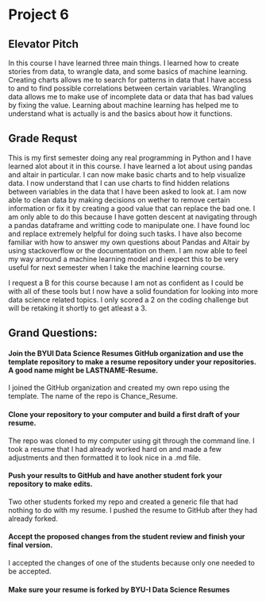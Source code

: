 # Project 6
## Elevator Pitch
In this course I have learned three main things. I learned how to create stories from data, to wrangle data, and some basics of machine learning. Creating charts allows me to search for patterns in data that I have access to and to find possible correlations between certain variables. Wrangling data allows me to make use of incomplete data or data that has bad values by fixing the value. Learning about machine learning has helped me to understand what is actually is and the basics about how it functions.
## Grade Requst
This is my first semester doing any real programming in Python and I have learned alot about it in this course. I have learned a lot about using pandas and altair in particular. I can now make basic charts and to help visualize data. I now understand that I can use charts to find hidden relations between variables in the data that I have been asked to look at. I am now able to clean data by making decisions on wether to remove certain information or fix it by creating a good value that can replace the bad one. I am only able to do this because I have gotten descent at navigating through a pandas dataframe and writting code to manipulate one. I have found loc and replace extremely helpful for doing such tasks. I have also become familiar with how to answer my own questions about Pandas and Altair by using stackoverflow or the documentation on them. I am now able to feel my way arround a machine learning model and i expect this to be very useful for next semester when I take the machine learning course. 

I request a B for this course because I am not as confident as I could be with all of these tools but I now have a solid foundation for looking into more data science related topics. I only scored a 2 on the coding challenge but will be retaking it shortly to get atleast a 3.
## Grand Questions:

#### Join the BYUI Data Science Resumes GitHub organization and use the template repository to make a resume repository under your repositories. A good name might be LASTNAME-Resume.
I joined the GitHub organization and created my own repo using the template. The name of the repo is Chance_Resume.
#### Clone your repository to your computer and build a first draft of your resume.
The repo was cloned to my computer using git through the command line. I took a resume that I had already worked hard on and made a few adjustments and then formatted it to look nice in a .md file.
#### Push your results to GitHub and have another student fork your repository to make edits.
Two other students forked my repo and created a generic file that had nothing to do with my resume. I pushed the resume to GitHub after they had already forked.
#### Accept the proposed changes from the student review and finish your final version.
I accepted the changes of one of the students because only one needed to be accepted.
#### Make sure your resume is forked by BYU-I Data Science Resumes
